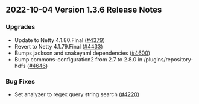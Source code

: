 ## 2022-10-04 Version 1.3.6 Release Notes

### Upgrades
* Update to Netty 4.1.80.Final ([#4379](https://github.com/opensearch-project/OpenSearch/pull/4379))
* Revert to Netty 4.1.79.Final ([#4433](https://github.com/opensearch-project/OpenSearch/pull/4433))
* Bumps jackson and snakeyaml dependencies ([#4600](https://github.com/opensearch-project/OpenSearch/pull/4600))
* Bump commons-configuration2 from 2.7 to 2.8.0 in /plugins/repository-hdfs ([#4646](https://github.com/opensearch-project/OpenSearch/pull/4646))

### Bug Fixes
* Set analyzer to regex query string search ([#4220](https://github.com/opensearch-project/OpenSearch/pull/4220))
